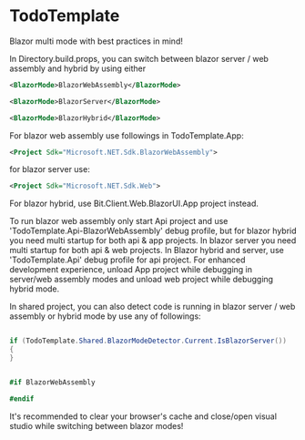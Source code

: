 # TodoTemplate
Blazor multi mode with best practices in mind!

In Directory.build.props, you can switch between blazor server / web assembly and hybrid by using either

```xml
<BlazorMode>BlazorWebAssembly</BlazorMode>
```

```xml
<BlazorMode>BlazorServer</BlazorMode>
```

```xml
<BlazorMode>BlazorHybrid</BlazorMode>
```

For blazor web assembly use followings in TodoTemplate.App:

```xml
<Project Sdk="Microsoft.NET.Sdk.BlazorWebAssembly">
```

for blazor server use:

```xml
<Project Sdk="Microsoft.NET.Sdk.Web">
```

For blazor hybrid, use Bit.Client.Web.BlazorUI.App project instead.

To run blazor web assembly only start Api project and use 'TodoTemplate.Api-BlazorWebAssembly' debug profile, but for blazor hybrid you need multi startup for both api & app projects. In blazor server you need multi startup for both api & web projects.
In Blazor hybrid and server, use 'TodoTemplate.Api' debug profile for api project.
For enhanced development experience, unload App project while debugging in server/web assembly modes and unload web project while debugging hybrid mode.

In shared project, you can also detect code is running in blazor server / web assembly or hybrid mode by use any of followings:

```cs

if (TodoTemplate.Shared.BlazorModeDetector.Current.IsBlazorServer())
{
}


#if BlazorWebAssembly

#endif

```

It's recommended to clear your browser's cache and close/open visual studio while switching between blazor modes!
